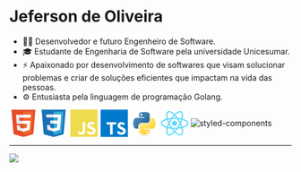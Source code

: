 <h1> Jeferson de Oliveira</h1>
<ul>
  <li> 👨‍💻 Desenvolvedor e futuro Engenheiro de Software.</li>
  <li> 🎓 Estudante de Engenharia de Software pela universidade Unicesumar.</li>
  <li> ⚡ Apaixonado por desenvolvimento de softwares que visam solucionar problemas e criar de soluções eficientes que impactam na vida das pessoas.</li>
  <li> ⚙️ Entusiasta pela linguagem de programação Golang. </li>
</ul>  
<div style="display: inline_block">
  <img align="center" alt="html" height="50" width="50" src="https://raw.githubusercontent.com/devicons/devicon/master/icons/html5/html5-original.svg">
  <img align="center" alt="css" height="50" width="50" src="https://raw.githubusercontent.com/devicons/devicon/master/icons/css3/css3-original.svg">
  <img align="center" alt="javascript" height="50" width="50" src="https://raw.githubusercontent.com/devicons/devicon/master/icons/javascript/javascript-plain.svg">
  <img align="center" alt="typescript" height="50" width="50" src="https://raw.githubusercontent.com/devicons/devicon/master/icons/typescript/typescript-plain.svg">
  <img align="center" alt="python" height="50" width="50" src="https://raw.githubusercontent.com/devicons/devicon/master/icons/python/python-original.svg">
  <img align="center" alt="react" height="50" width="50" src="https://raw.githubusercontent.com/devicons/devicon/master/icons/react/react-original.svg">
  <img align="center" alt="styled-components" height="50" width="50" src="https://raw.githubusercontent.com/styled-components/brand/master/styled-components.png" />
<br/>
<hr />
  <img height="180em" src="https://github-readme-stats.vercel.app/api/top-langs/?username=jefoli&layout=compact&title_color=778899&text_color=008B8B&hide=java&bg_color=FFF&text_bold=900&count_private=true"/>



  

  

